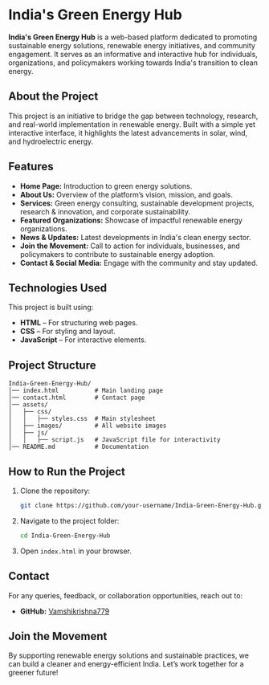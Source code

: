 # India's Green Energy Hub

**India's Green Energy Hub** is a web-based platform dedicated to promoting sustainable energy solutions, renewable energy initiatives, and community engagement. It serves as an informative and interactive hub for individuals, organizations, and policymakers working towards India's transition to clean energy.

## About the Project
This project is an initiative to bridge the gap between technology, research, and real-world implementation in renewable energy. Built with a simple yet interactive interface, it highlights the latest advancements in solar, wind, and hydroelectric energy.

## Features
- **Home Page:** Introduction to green energy solutions.
- **About Us:** Overview of the platform’s vision, mission, and goals.
- **Services:** Green energy consulting, sustainable development projects, research & innovation, and corporate sustainability.
- **Featured Organizations:** Showcase of impactful renewable energy organizations.
- **News & Updates:** Latest developments in India's clean energy sector.
- **Join the Movement:** Call to action for individuals, businesses, and policymakers to contribute to sustainable energy adoption.
- **Contact & Social Media:** Engage with the community and stay updated.

## Technologies Used
This project is built using:
- **HTML** – For structuring web pages.
- **CSS** – For styling and layout.
- **JavaScript** – For interactive elements.

## Project Structure
```
India-Green-Energy-Hub/
│── index.html          # Main landing page
│── contact.html        # Contact page
│── assets/
│   ├── css/
│   │   ├── styles.css  # Main stylesheet
│   ├── images/         # All website images
│   ├── js/
│   │   ├── script.js   # JavaScript file for interactivity
│── README.md           # Documentation
```

## How to Run the Project
1. Clone the repository:
   ```sh
   git clone https://github.com/your-username/India-Green-Energy-Hub.git
   ```
2. Navigate to the project folder:
   ```sh
   cd India-Green-Energy-Hub
   ```
3. Open `index.html` in your browser.



## Contact
For any queries, feedback, or collaboration opportunities, reach out to:

- **GitHub:** [Vamshikrishna779](https://github.com/Vamshikrishna779)


## Join the Movement
By supporting renewable energy solutions and sustainable practices, we can build a cleaner and energy-efficient India. Let’s work together for a greener future!
